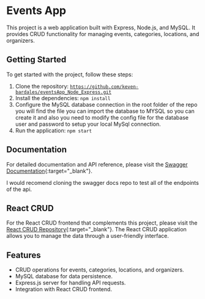 # Events App

This project is a web application built with Express, Node.js, and MySQL. It provides CRUD functionality for managing events, categories, locations, and organizers.

## Getting Started

To get started with the project, follow these steps:

1. Clone the repository: [`https://github.com/keven-bardales/eventsApp_Node_Express.git`](https://github.com/keven-bardales/eventsApp_Node_Express.git)
2. Install the dependencies: `npm install`
3. Configure the MySQL database connection in the root folder of the repo you will find the file you can import the database to MYSQL so you can create it and
   also you need to modify the config file for the database user and password to setup your local MySql connection.
5. Run the application: `npm start`

## Documentation

For detailed documentation and API reference, please visit the [Swagger Documentation](https://github.com/keven-bardales/EventsApp_SWAGGER_DOCS){:target="_blank"}.

I would recomend cloning the swagger docs repo to test all of the endpoints of the api.

## React CRUD

For the React CRUD frontend that complements this project, please visit the [React CRUD Repository](https://github.com/keven-bardales/events_App_REACT){:target="_blank"}. The React CRUD application allows you to manage the data through a user-friendly interface.

## Features

- CRUD operations for events, categories, locations, and organizers.
- MySQL database for data persistence.
- Express.js server for handling API requests.
- Integration with React CRUD frontend.




